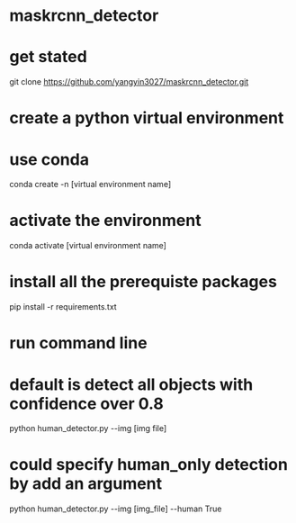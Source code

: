 # maskrcnn_detector

# get stated
git clone https://github.com/yangyin3027/maskrcnn_detector.git

# create a python virtual environment
# use conda
conda create -n [virtual environment name]
# activate the environment
conda activate [virtual environment name]

# install all the prerequiste packages
pip install -r requirements.txt

# run command line
# default is detect all objects with confidence over 0.8
python human_detector.py --img [img file] 

# could specify human_only detection by add an argument
python human_detector.py --img [img_file] --human True
